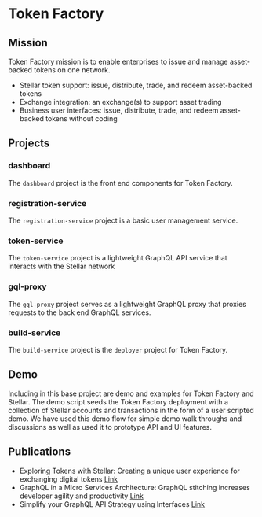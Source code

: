 # Token Factory

## Mission

Token Factory mission is to enable enterprises to issue and manage asset-backed tokens on one network.

- Stellar token support: issue, distribute, trade, and redeem asset-backed tokens
- Exchange integration: an exchange(s) to support asset trading
- Business user interfaces: issue, distribute, trade, and redeem asset-backed tokens without coding

## Projects
### dashboard
The `dashboard` project is the front end components for Token Factory.
### registration-service
The `registration-service` project is a basic user management service.
### token-service
The `token-service` project is a lightweight GraphQL API service that interacts with the Stellar network
### gql-proxy
The `gql-proxy` project serves as a lightweight GraphQL proxy that proxies requests to the back end GraphQL services.
### build-service
The `build-service` project is the `deployer` project for Token Factory.


## Demo
Including in this base project are demo and examples for Token Factory and Stellar.    The demo script seeds the Token Factory deployment with a collection of Stellar accounts and transactions in the form of a user scripted demo.   We have used this demo flow for simple demo walk throughs and discussions as well as used it to prototype API and UI features.

## Publications
- Exploring Tokens with Stellar: Creating a unique user experience for exchanging digital tokens [Link](https://itnext.io/exploring-tokens-with-stellar-291172208639)  
- GraphQL in a Micro Services Architecture: GraphQL stitching increases developer agility and productivity [Link](https://itnext.io/graphql-in-a-microservices-architecture-d17922b886eb)  
- Simplify your GraphQL API Strategy using Interfaces [Link](https://itnext.io/leveraging-graphql-schema-and-interfaces-4bfa9b72d6b2)  
